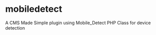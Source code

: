 mobiledetect
============

A CMS Made Simple plugin using Mobile_Detect PHP Class for device detection
